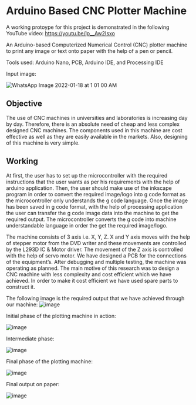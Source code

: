 # Arduino Based CNC Plotter Machine

A working protoype for this project is demonstrated in the following YouTube video:
https://youtu.be/lp__Aw2Isxo

An Arduino-based Computerized Numerical Control (CNC) plotter machine to print any image or text onto paper with the help of a pen or pencil.

Tools used: Arduino Nano, PCB, Arduino IDE, and Processing IDE

Input image:

![WhatsApp Image 2022-01-18 at 1 01 00 AM](https://user-images.githubusercontent.com/94376039/149879867-2e55148b-9fc3-4f4d-8114-b2bbebb67b8e.jpeg)

## Objective

The use of CNC machines in universities and laboratories is increasing day by day. Therefore, there is an absolute need of cheap and less complex designed CNC machines. The components used in this machine are cost effective as well as they are easily available in the markets. Also, designing of this machine is very simple.

## Working
At first, the user has to set up the microcontroller with the required instructions that the user wants as per his requirements with the help of arduino application. Then, the user should make use of the inkscape program in order to convert the required image/logo into g code format as the microcontroller only understands the g code language. Once the image has been saved in g code format, with the help of processing application the user can transfer the g code image data into the machine to get the required output. The microcontroller converts the g code into machine understandable language in order the get the required image/logo.

The machine consists of 3 axis i.e. X, Y, Z. X and Y axis moves with the help of stepper motor from the DVD writer and these movements are controlled by the L293D IC & Motor driver. The movement of the Z axis is controlled with the help of servo motor. We have designed a PCB for the connections of the equipment’s. After debugging and multiple testing, the machine was operating as planned. The main motive of this research was to design a CNC machine with less complexity and cost efficient which we have achieved. In order to make it cost efficient we have used spare parts to construct it.

The following image is the required output that we have achieved through our machine:
![image](https://user-images.githubusercontent.com/94376039/149957039-fbf1ba3e-6e6e-4fdb-9f56-e2014bbbc8fa.png)

Initial phase of the plotting machine in action:

![image](https://user-images.githubusercontent.com/94376039/149878723-5e394e70-d2d4-4002-b9cf-9943aa58a8bf.png)

Intermediate phase:

![image](https://user-images.githubusercontent.com/94376039/149878780-f2b794d8-3d7d-45eb-9284-bd16162a86a9.png)

Final phase of the plotting machine:

![image](https://user-images.githubusercontent.com/94376039/149878824-2e742ed9-5cc6-4611-8e81-65eea06aa934.png)

Final output on paper:

![image](https://user-images.githubusercontent.com/94376039/149879288-9949ba66-c05e-43c0-a5b8-b744a94b249d.png)
